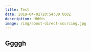 ```yaml
---
title: Test
date: 2019-04-02T20:54:00.000Z
description: Hhhhh
image: /img/about-direct-sourcing.jpg
---
```

## Ggggh
